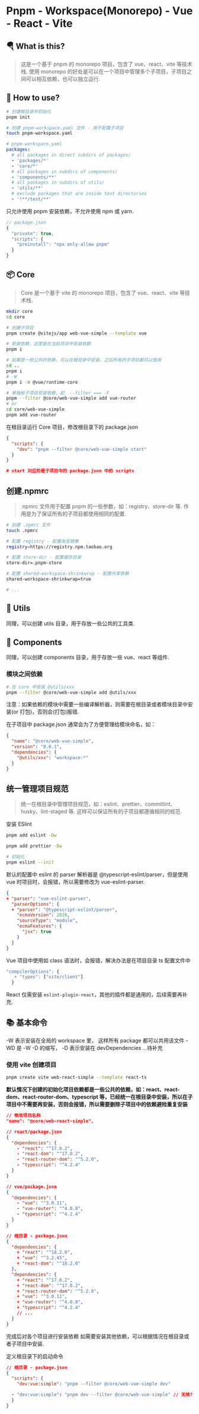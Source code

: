 # Pnpm - Workspace(Monorepo) - Vue - React - Vite

## 🪂 What is this?

> 这是一个基于 pnpm 的 monorepo 项目，包含了 vue、react、vite 等技术栈.
> 使用 monorepo 的好处是可以在一个项目中管理多个子项目，子项目之间可以相互依赖，也可以独立运行.

## 🥽 How to use?

```bash
# 创建根目录并初始化
pnpm init

# 创建 pnpm-workspace.yaml 文件 - 用于配置子项目
touch pnpm-workspace.yaml
```

```yaml
# pnpm-workspace.yaml
packages:
  # all packages in direct subdirs of packages/
  - 'packages/*'
  - 'core/*'
  # all packages in subdirs of components/
  - 'components/**'
  # all packages in subdirs of utils/
  - 'utils/**'
  # exclude packages that are inside test directories
  - '!**/test/**'
```

只允许使用 pnpm 安装依赖，不允许使用 npm 或 yarn.

```js
// package.json
{
  "private": true,
  "scripts": {
    "preinstall": "npx only-allow pnpm"
  }
}
```

## 📦 Core

> Core 是一个基于 vite 的 monorepo 项目，包含了 vue、react、vite 等技术栈.

```bash
mkdir core
cd core

# 创建子项目
pnpm create @vitejs/app web-vue-simple --template vue

# 安装依赖，这里是在当前项目中安装依赖
pnpm i

# 如果是一些公共的依赖，可以在根目录中安装，之后所有的子项目都可以使用
cd ..
pnpm i
# -W
pnpm i -W @vue/runtime-core

# 单独给子项目安装依赖，如  --filter === -F
pnpm --filter @core/web-vue-simple add vue-router
# or
cd core/web-vue-simple
pnpm add vue-router
```

在根目录运行 Core 项目，修改根目录下的 package.json

```json
{
  "scripts": {
    "dev": "pnpm --filter @core/web-vue-simple start"
  }
}

# start 对应的是子项目中的 package.json 中的 scripts
```

## 创建.npmrc

> .npmrc 文件用于配置 pnpm 的一些参数，如：registry、store-dir 等.
> 作用是为了保证所有的子项目都使用相同的配置.

```bash
# 创建 .npmrc 文件
touch .npmrc

# 配置 registry - 配置淘宝镜像
registry=https://registry.npm.taobao.org

# 配置 store-dir - 配置缓存目录
store-dir=.pnpm-store

# 配置 shared-workspace-shrinkwrap - 配置共享依赖
shared-workspace-shrinkwrap=true

# ...

```

## 🔧 Utils

同理，可以创建 utils 目录，用于存放一些公共的工具类.

## 🧳 Components

同理，可以创建 components 目录，用于存放一些 vue、react 等组件.

### 模块之间依赖

```bash
# 在 core 中安装 @utils/xxx
pnpm --filter @core/web-vue-simple add @utils/xxx
```

注意：如果依赖的模块中需要一些编译解析器，则需要在根目录或者模块目录中安装(or 打包)，否则会(打包)报错.

在子项目中 package.json 通常会为了方便管理给模块命名，如：

```json
{
  "name": "@core/web-vue-simple",
  "version": "0.0.1",
  "dependencies": {
    "@utils/xxx": "workspace:*"
  }
}
```

## 统一管理项目规范

> 统一在根目录中管理项目规范，如：eslint、prettier、commitlint、husky、lint-staged 等.
> 这样可以保证所有的子项目都遵循相同的规范.

安装 ESlint

```bash
pnpm add eslint -Dw

pnpm add prettier -Dw

# 初始化
pnpm eslint --init
```

默认的配置中 eslint 的 parser 解析器是 @typescript-eslint/parser，但是使用 vue 时项目时，会报错，所以需要修改为 vue-eslint-parser.

```json
{
+ "parser": "vue-eslint-parser",
  "parserOptions": {
  + "parser": "@typescript-eslint/parser",
    "ecmaVersion": 2020,
    "sourceType": "module",
    "ecmaFeatures": {
      "jsx": true
    }
  }
}
```

Vue 项目中使用如 class 语法时，会报错，解决办法是在项目目录 ts 配置文件中

```js
"compilerOptions": {
   + "types": ["vite/client"]
  }
```

React 仅需安装 `eslint-plugin-react`，其他的插件都是通用的，后续需要再补充.

## 📚 基本命令

-W 表示安装在全局的 workspace 里， 这样所有 package 都可以共用该文件
-WD 是 -W -D 的缩写， -D 表示安装在 devDependencies
...待补充

### 使用 vite 创建项目

```bash
pnpm create vite web-react-simple --template react-ts
```

**默认情况下创建的初始化项目依赖都是一些公共的依赖，如：react、react-dom、react-router-dom、typescript 等，已经统一在根目录中安装，所以在子项目中不需要再安装，否则会报错，所以需要删除子项目中的依赖避险重复安装**

```json
// 修改项目名称
"name": "@core/web-react-simple",

// react/package.json
{
  "dependencies": {
    - "react": "^17.0.2",
    - "react-dom": "^17.0.2",
    - "react-router-dom": "^5.2.0",
    - "typescript": "^4.2.4"
  }
}

// vue/package.json
{
  "dependencies": {
    - "vue": "^3.0.11",
    - "vue-router": "^4.0.8",
    - "typescript": "^4.2.4"
  }
}

// 根目录 - package.json
{
  "dependencies": {
    + "react": "^18.2.0",
    + "vue": "^3.2.45",
    + "react-dom": "^18.2.0"
  },
  "dependencies": {
    + "react": "^17.0.2",
    + "react-dom": "^17.0.2",
    + "react-router-dom": "^5.2.0",
    + "vue": "^3.0.11",
    + "vue-router": "^4.0.8",
    + "typescript": "^4.2.4"
    // ...
  }
}
```

完成后对各个项目进行安装依赖
如需要安装其他依赖，可以根据情况在根目录或者子项目中安装.

定义根目录下的启动命令

```json
// 根目录 - package.json
{
  "scripts": {
    "dev:vue:simple": "pnpm --filter @core/web-vue-simple dev"

  - "dev:vue:simple": "pnpm dev --filter @core/web-vue-simple" // 无效?
  }
}
```

